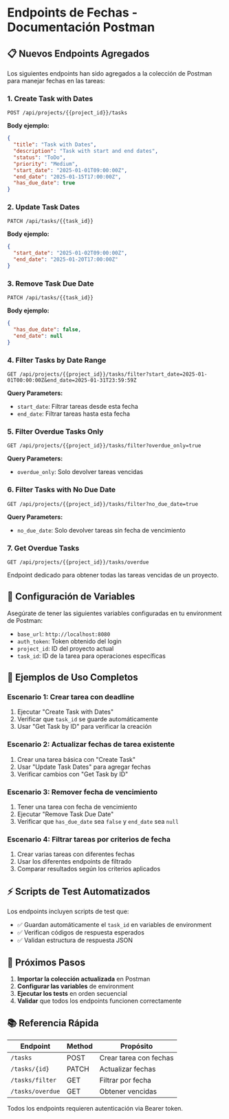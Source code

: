 # Endpoints de Fechas - Documentación Postman

## 📋 Nuevos Endpoints Agregados

Los siguientes endpoints han sido agregados a la colección de Postman para manejar fechas en las tareas:

### 1. **Create Task with Dates**
```
POST /api/projects/{{project_id}}/tasks
```

**Body ejemplo:**
```json
{
  "title": "Task with Dates",
  "description": "Task with start and end dates",
  "status": "ToDo",
  "priority": "Medium",
  "start_date": "2025-01-01T09:00:00Z",
  "end_date": "2025-01-15T17:00:00Z",
  "has_due_date": true
}
```

### 2. **Update Task Dates**
```
PATCH /api/tasks/{{task_id}}
```

**Body ejemplo:**
```json
{
  "start_date": "2025-01-02T09:00:00Z",
  "end_date": "2025-01-20T17:00:00Z"
}
```

### 3. **Remove Task Due Date**
```
PATCH /api/tasks/{{task_id}}
```

**Body ejemplo:**
```json
{
  "has_due_date": false,
  "end_date": null
}
```

### 4. **Filter Tasks by Date Range**
```
GET /api/projects/{{project_id}}/tasks/filter?start_date=2025-01-01T00:00:00Z&end_date=2025-01-31T23:59:59Z
```

**Query Parameters:**
- `start_date`: Filtrar tareas desde esta fecha
- `end_date`: Filtrar tareas hasta esta fecha

### 5. **Filter Overdue Tasks Only**
```
GET /api/projects/{{project_id}}/tasks/filter?overdue_only=true
```

**Query Parameters:**
- `overdue_only`: Solo devolver tareas vencidas

### 6. **Filter Tasks with No Due Date**
```
GET /api/projects/{{project_id}}/tasks/filter?no_due_date=true
```

**Query Parameters:**
- `no_due_date`: Solo devolver tareas sin fecha de vencimiento

### 7. **Get Overdue Tasks**
```
GET /api/projects/{{project_id}}/tasks/overdue
```

Endpoint dedicado para obtener todas las tareas vencidas de un proyecto.

## 🔧 Configuración de Variables

Asegúrate de tener las siguientes variables configuradas en tu environment de Postman:

- `base_url`: `http://localhost:8080`
- `auth_token`: Token obtenido del login
- `project_id`: ID del proyecto actual
- `task_id`: ID de la tarea para operaciones específicas

## 📝 Ejemplos de Uso Completos

### Escenario 1: Crear tarea con deadline
1. Ejecutar "Create Task with Dates"
2. Verificar que `task_id` se guarde automáticamente
3. Usar "Get Task by ID" para verificar la creación

### Escenario 2: Actualizar fechas de tarea existente
1. Crear una tarea básica con "Create Task"
2. Usar "Update Task Dates" para agregar fechas
3. Verificar cambios con "Get Task by ID"

### Escenario 3: Remover fecha de vencimiento
1. Tener una tarea con fecha de vencimiento
2. Ejecutar "Remove Task Due Date"
3. Verificar que `has_due_date` sea `false` y `end_date` sea `null`

### Escenario 4: Filtrar tareas por criterios de fecha
1. Crear varias tareas con diferentes fechas
2. Usar los diferentes endpoints de filtrado
3. Comparar resultados según los criterios aplicados

## ⚡ Scripts de Test Automatizados

Los endpoints incluyen scripts de test que:

- ✅ Guardan automáticamente el `task_id` en variables de environment
- ✅ Verifican códigos de respuesta esperados
- ✅ Validan estructura de respuesta JSON

## 🎯 Próximos Pasos

1. **Importar la colección actualizada** en Postman
2. **Configurar las variables** de environment
3. **Ejecutar los tests** en orden secuencial
4. **Validar** que todos los endpoints funcionen correctamente

## 📚 Referencia Rápida

| Endpoint | Method | Propósito |
|----------|--------|-----------|
| `/tasks` | POST | Crear tarea con fechas |
| `/tasks/{id}` | PATCH | Actualizar fechas |
| `/tasks/filter` | GET | Filtrar por fecha |
| `/tasks/overdue` | GET | Obtener vencidas |

Todos los endpoints requieren autenticación via Bearer token.
